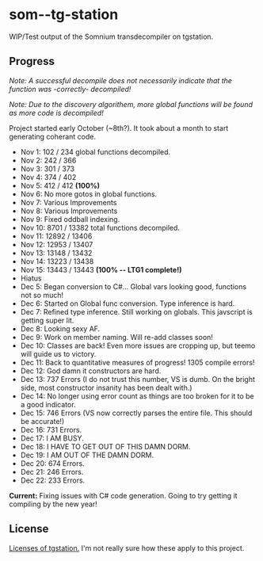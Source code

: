 # som--tg-station
WIP/Test output of the Somnium transdecompiler on tgstation.

## Progress
*Note: A successful decompile does not necessarily indicate that the function was -correctly- decompiled!*

*Note: Due to the discovery algorithem, more global functions will be found as more code is decompiled!*

Project started early October (~8th?). It took about a month to start generating coherant code.

- Nov 1: 102 / 234 global functions decompiled.
- Nov 2: 242 / 366
- Nov 3: 301 / 373
- Nov 4: 374 / 402
- Nov 5: 412 / 412 **(100%)**
- Nov 6: No more gotos in global functions.
- Nov 7: Various Improvements
- Nov 8: Various Improvements
- Nov 9: Fixed oddball indexing.
- Nov 10: 8701 / 13382 total functions decompiled.
- Nov 11: 12892 / 13406
- Nov 12: 12953 / 13407
- Nov 13: 13148 / 13432
- Nov 14: 13223 / 13438
- Nov 15: 13443 / 13443 **(100% -- LTG1 complete!)**
- Hiatus
- Dec 5: Began conversion to C#... Global vars looking good, functions not so much!
- Dec 6: Started on Global func conversion. Type inference is hard.
- Dec 7: Refined type inference. Still working on globals. This javscript is getting super lit.
- Dec 8: Looking sexy AF.
- Dec 9: Work on member naming. Will re-add classes soon!
- Dec 10: Classes are back! Even more issues are cropping up, but teemo will guide us to victory.
- Dec 11: Back to quantitative measures of progress! 1305 compile errors!
- Dec 12: God damn it constructors are hard.
- Dec 13: 737 Errors (I do not trust this number, VS is dumb. On the bright side, most constructor insanity has been dealt with.)
- Dec 14: No longer using error count as things are too broken for it to be a good indicator.
- Dec 15: 746 Errors (VS now correctly parses the entire file. This should be accurate!)
- Dec 16: 731 Errors.
- Dec 17: I AM BUSY.
- Dec 18: I HAVE TO GET OUT OF THIS DAMN DORM.
- Dec 19: I AM OUT OF THE DAMN DORM.
- Dec 20: 674 Errors.
- Dec 21: 246 Errors.
- Dec 22: 233 Errors.

**Current:** Fixing issues with C# code generation. Going to try getting it compiling by the new year!

## License
[Licenses of tgstation.](https://github.com/somnium13/-tg-station#license) I'm not really sure how these apply to this project.

